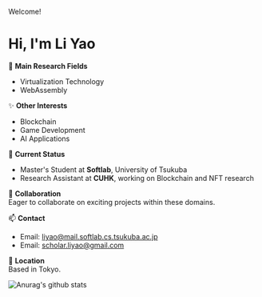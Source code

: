 <!---
BH3GEI/BH3GEI is a ✨ special ✨ repository because its `README.md` (this file) appears on your GitHub profile.
You can click the Preview link to take a look at your changes.
--->
Welcome! 

# Hi, I'm Li Yao

👀 **Main Research Fields**  
- Virtualization Technology  
- WebAssembly  

✨ **Other Interests**  
- Blockchain  
- Game Development  
- AI Applications  

🌱 **Current Status**  
- Master's Student at **Softlab**, University of Tsukuba  
- Research Assistant at **CUHK**, working on Blockchain and NFT research  

💞️ **Collaboration**  
Eager to collaborate on exciting projects within these domains.  

📫 **Contact**  
- Email: [liyao@mail.softlab.cs.tsukuba.ac.jp](mailto:liyao@mail.softlab.cs.tsukuba.ac.jp)  
- Email: [scholar.liyao@gmail.com](mailto:scholar.liyao@gmail.com)  

📍 **Location**  
Based in Tokyo.  


![Anurag's github stats](https://github-readme-stats.vercel.app/api?username=BH3GEI&count_private=true&hide=contribs,prs,issues)
